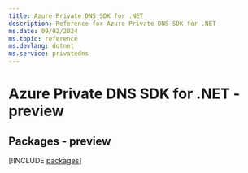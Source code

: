 ```yaml
---
title: Azure Private DNS SDK for .NET
description: Reference for Azure Private DNS SDK for .NET
ms.date: 09/02/2024
ms.topic: reference
ms.devlang: dotnet
ms.service: privatedns
---
```

# Azure Private DNS SDK for .NET - preview
## Packages - preview
[!INCLUDE [packages](private-dns-index.md)]